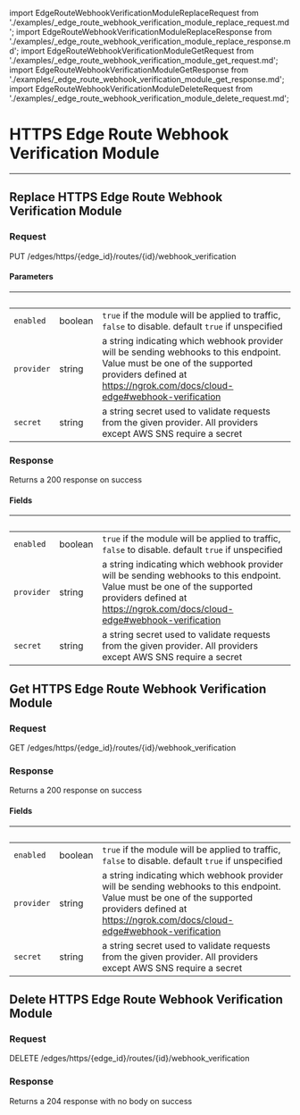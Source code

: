 import EdgeRouteWebhookVerificationModuleReplaceRequest from './examples/_edge_route_webhook_verification_module_replace_request.md';
import EdgeRouteWebhookVerificationModuleReplaceResponse from './examples/_edge_route_webhook_verification_module_replace_response.md';
import EdgeRouteWebhookVerificationModuleGetRequest from './examples/_edge_route_webhook_verification_module_get_request.md';
import EdgeRouteWebhookVerificationModuleGetResponse from './examples/_edge_route_webhook_verification_module_get_response.md';
import EdgeRouteWebhookVerificationModuleDeleteRequest from './examples/_edge_route_webhook_verification_module_delete_request.md';


# HTTPS Edge Route Webhook Verification Module
------------------


## Replace HTTPS Edge Route Webhook Verification Module

### Request

PUT /edges/https/{edge_id}/routes/{id}/webhook_verification

<EdgeRouteWebhookVerificationModuleReplaceRequest />

#### Parameters

|&nbsp;| &nbsp;| &nbsp;|
|---|---|---|
| `enabled` | boolean | `true` if the module will be applied to traffic, `false` to disable. default `true` if unspecified |
| `provider` | string | a string indicating which webhook provider will be sending webhooks to this endpoint. Value must be one of the supported providers defined at https://ngrok.com/docs/cloud-edge#webhook-verification |
| `secret` | string | a string secret used to validate requests from the given provider. All providers except AWS SNS require a secret |

### Response

Returns a 200 response  on success

<EdgeRouteWebhookVerificationModuleReplaceResponse />

#### Fields

|&nbsp;| &nbsp;| &nbsp;|
|---|---|---|
| `enabled` | boolean | `true` if the module will be applied to traffic, `false` to disable. default `true` if unspecified |
| `provider` | string | a string indicating which webhook provider will be sending webhooks to this endpoint. Value must be one of the supported providers defined at https://ngrok.com/docs/cloud-edge#webhook-verification |
| `secret` | string | a string secret used to validate requests from the given provider. All providers except AWS SNS require a secret |


## Get HTTPS Edge Route Webhook Verification Module

### Request

GET /edges/https/{edge_id}/routes/{id}/webhook_verification

<EdgeRouteWebhookVerificationModuleGetRequest />

### Response

Returns a 200 response  on success

<EdgeRouteWebhookVerificationModuleGetResponse />

#### Fields

|&nbsp;| &nbsp;| &nbsp;|
|---|---|---|
| `enabled` | boolean | `true` if the module will be applied to traffic, `false` to disable. default `true` if unspecified |
| `provider` | string | a string indicating which webhook provider will be sending webhooks to this endpoint. Value must be one of the supported providers defined at https://ngrok.com/docs/cloud-edge#webhook-verification |
| `secret` | string | a string secret used to validate requests from the given provider. All providers except AWS SNS require a secret |


## Delete HTTPS Edge Route Webhook Verification Module

### Request

DELETE /edges/https/{edge_id}/routes/{id}/webhook_verification

<EdgeRouteWebhookVerificationModuleDeleteRequest />

### Response

Returns a 204 response with no body on success
